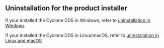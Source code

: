 ## Uninstallation for the product installer

If your installed the Cyclone DDS in Windows, refer to [uninstallation in Windows](InstallCycloneDDS/uninstallation-windows.html)

If your installed the Cyclone DDS in Linux/macOS, refer to [uninstallation in Linux and macOS](InstallCycloneDDS/uninstallation-linux-and-macos.html)